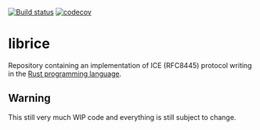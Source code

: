 [![Build status](https://github.com/ystreet/librice/workflows/Build/badge.svg?branch=master)](https://github.com/ystreet/librice/actions)
[![codecov](https://codecov.io/gh/ystreet/librice/branch/master/graph/badge.svg?token=7SP9REUN7L)](https://codecov.io/gh/ystreet/librice)

# librice

Repository containing an implementation of ICE (RFC8445) protocol writing in
the [Rust programming language](https://www.rust-lang.org/).

## Warning

This still very much WIP code and everything is still subject to change.
